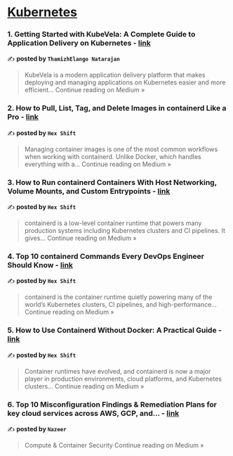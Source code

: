 
<h1><a href=https://medium.com/tag/kubernetes/recommended target="_blank" rel="noopener noreferrer">Kubernetes</a></h1>
<h3>1. Getting Started with KubeVela: A Complete Guide to Application Delivery on Kubernetes - <a href="https://thamizhelango.medium.com/getting-started-with-kubevela-a-complete-guide-to-application-delivery-on-kubernetes-628b67390be1?source=rss------kubernetes-5" target="_blank" rel="noopener noreferrer">link</a></h3>

✍️ **posted by `ThamizhElango Natarajan`**

<blockquote>KubeVela is a modern application delivery platform that makes deploying and managing applications on Kubernetes easier and more efficient…
Continue reading on Medium »</blockquote>

<h3>2. How to Pull, List, Tag, and Delete Images in containerd Like a Pro - <a href="https://hexshift.medium.com/how-to-pull-list-tag-and-delete-images-in-containerd-like-a-pro-7637a41a052c?source=rss------kubernetes-5" target="_blank" rel="noopener noreferrer">link</a></h3>

✍️ **posted by `Hex Shift`**

<blockquote>Managing container images is one of the most common workflows when working with containerd. Unlike Docker, which handles everything with a…
Continue reading on Medium »</blockquote>

<h3>3. How to Run containerd Containers With Host Networking, Volume Mounts, and Custom Entrypoints - <a href="https://hexshift.medium.com/how-to-run-containerd-containers-with-host-networking-volume-mounts-and-custom-entrypoints-cacc53a3caa0?source=rss------kubernetes-5" target="_blank" rel="noopener noreferrer">link</a></h3>

✍️ **posted by `Hex Shift`**

<blockquote>containerd is a low-level container runtime that powers many production systems including Kubernetes clusters and CI pipelines. It gives…
Continue reading on Medium »</blockquote>

<h3>4. Top 10 containerd Commands Every DevOps Engineer Should Know - <a href="https://hexshift.medium.com/top-10-containerd-commands-every-devops-engineer-should-know-7d353a8f1837?source=rss------kubernetes-5" target="_blank" rel="noopener noreferrer">link</a></h3>

✍️ **posted by `Hex Shift`**

<blockquote>containerd is the container runtime quietly powering many of the world’s Kubernetes clusters, CI pipelines, and high-performance…
Continue reading on Medium »</blockquote>

<h3>5. How to Use Containerd Without Docker: A Practical Guide - <a href="https://hexshift.medium.com/how-to-use-containerd-without-docker-a-practical-guide-ff2792b27bd7?source=rss------kubernetes-5" target="_blank" rel="noopener noreferrer">link</a></h3>

✍️ **posted by `Hex Shift`**

<blockquote>Container runtimes have evolved, and containerd is now a major player in production environments, cloud platforms, and Kubernetes clusters…
Continue reading on Medium »</blockquote>

<h3>6. Top 10 Misconfiguration Findings & Remediation Plans for key cloud services across AWS, GCP, and… - <a href="https://medium.com/@nazeersoft/top-10-misconfiguration-findings-remediation-plans-for-key-cloud-services-across-aws-gcp-and-d3b135185fe5?source=rss------kubernetes-5" target="_blank" rel="noopener noreferrer">link</a></h3>

✍️ **posted by `Nazeer`**

<blockquote>Compute & Container Security
Continue reading on Medium »</blockquote>

